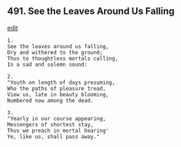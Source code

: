 
## 491.  See the Leaves Around Us Falling
[edit](https://docs.google.com/document/d/1Y51ws6K2dgErlHO41dojuEOhCNoHBPBm/edit?mode=html)



    1.
    See the leaves around us falling, 
    Dry and withered to the ground; 
    Thus to thoughtless mortals calling, 
    In a sad and solemn sound: 

    2.
    "Youth on length of days presuming, 
    Who the paths of pleasure tread, 
    View us, late in beauty blooming, 
    Numbered now among the dead. 

    3.
    "Yearly in our course appearing, 
    Messengers of shortest stay, 
    Thus we preach in mortal hearing' 
    Ye, like us, shall pass away."
